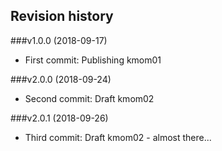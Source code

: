 Revision history
----------------

###v1.0.0 (2018-09-17)

* First commit: Publishing kmom01

###v2.0.0 (2018-09-24)

* Second commit: Draft kmom02

###v2.0.1 (2018-09-26)

* Third commit: Draft kmom02 - almost there...  
